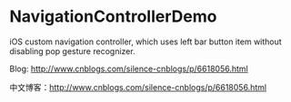 # NavigationControllerDemo

iOS custom navigation controller, which uses left bar button item without disabling pop gesture recognizer.

Blog: http://www.cnblogs.com/silence-cnblogs/p/6618056.html

中文博客：http://www.cnblogs.com/silence-cnblogs/p/6618056.html
